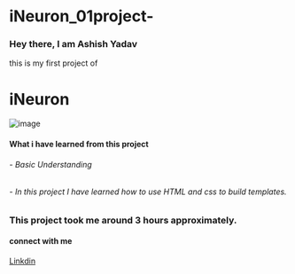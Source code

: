 # iNeuron_01project-
<h3>Hey there, I am Ashish Yadav </h3>


this is my  first project of <h1> iNeuron</h1>
![image](https://user-images.githubusercontent.com/57802246/191679712-2ee87526-e028-4c7e-972d-2b2617fd2b16.png)

<h4>What i have learned from this project</4>
<h6>- Basic Understanding</h6>
<h6> - In this project I have learned how to use HTML and css to build templates. </h6>


<h3>This project took me around 3 hours approximately.</h3>


<h4>connect with me</h4>

<a href="https://www.linkedin.com/in/ashish-20164b176/">Linkdin</a>

